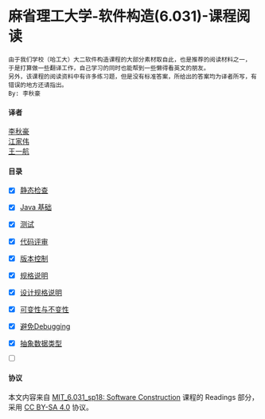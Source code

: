 # 麻省理工大学-软件构造(6.031)-课程阅读

```
由于我们学校（哈工大）大二软件构造课程的大部分素材取自此，也是推荐的阅读材料之一，
于是打算做一些翻译工作，自己学习的同时也能帮到一些懒得看英文的朋友。
另外，该课程的阅读资料中有许多练习题，但是没有标准答案，所给出的答案均为译者所写，有错误的地方还请指出。
By: 李秋豪
```
#### 译者
[李秋豪](http://www.cnblogs.com/liqiuhao/)  
[江家伟](https://github.com/vccxx)  
[王一航](https://github.com/wangyihang)  

#### 目录
- [x] [静态检查](src/Chapter-01/README.md)
- [x] [Java 基础](src/Chapter-02/README.md)
- [x] [测试](src/Chapter-03/README.md)
- [x] [代码评审](src/Chapter-04/README.md)
- [x] [版本控制](src/Chapter-05/README.md)
- [x] [规格说明](src/Chapter-06/README.md)
- [x] [设计规格说明](src/Chapter-07/README.md)
- [x] [可变性与不变性](src/Chapter-08/README.md)
- [x] [避免Debugging](src/Chapter-09/README.md)
- [x] [抽象数据类型](src/Chapter-10/README.md)
- [ ] []()


#### 协议
本文内容来自 [MIT_6.031_sp18: Software Construction](http://web.mit.edu/6.031/www/sp18/) 课程的 Readings 部分，采用 [CC BY-SA 4.0](http://creativecommons.org/licenses/by-sa/4.0/) 协议。
